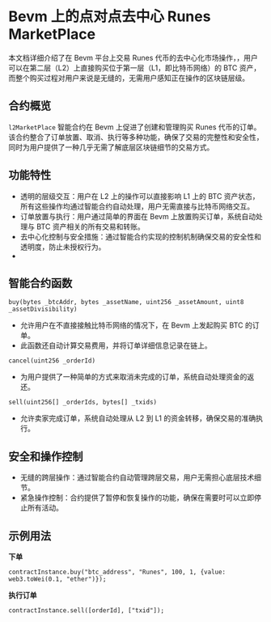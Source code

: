 # Bevm 上的点对点去中心 Runes MarketPlace

本文档详细介绍了在 Bevm 平台上交易 Runes 代币的去中心化市场操作，，用户可以在第二层（L2）上直接购买位于第一层（L1，即比特币网络）的 BTC 资产，而整个购买过程对用户来说是无缝的，无需用户感知正在操作的区块链层级。

## 合约概览

`l2MarketPlace` 智能合约在 Bevm 上促进了创建和管理购买 Runes 代币的订单。该合约整合了订单放置、取消、执行等多种功能，确保了交易的完整性和安全性，同时为用户提供了一种几乎无需了解底层区块链细节的交易方式。

## 功能特性
* 透明的层级交互：用户在 L2 上的操作可以直接影响 L1 上的 BTC 资产状态，所有这些操作均通过智能合约自动处理，用户无需直接与比特币网络交互。
* 订单放置与执行：用户通过简单的界面在 Bevm 上放置购买订单，系统自动处理与 BTC 资产相关的所有交易和转账。
* 去中心化控制与安全措施：通过智能合约实现的控制机制确保交易的安全性和透明度，防止未授权行为。
* 
## 智能合约函数

`buy(bytes _btcAddr, bytes _assetName, uint256 _assetAmount, uint8 _assetDivisibility)`
* 允许用户在不直接接触比特币网络的情况下，在 Bevm 上发起购买 BTC 的订单。
* 此函数还自动计算交易费用，并将订单详细信息记录在链上。

`cancel(uint256 _orderId)`
* 为用户提供了一种简单的方式来取消未完成的订单，系统自动处理资金的返还。

`sell(uint256[] _orderIds, bytes[] _txids)`
* 允许卖家完成订单，系统自动处理从 L2 到 L1 的资金转移，确保交易的准确执行。

## 安全和操作控制
* 无缝的跨层操作：通过智能合约自动管理跨层交易，用户无需担心底层技术细节。
* 紧急操作控制：合约提供了暂停和恢复操作的功能，确保在需要时可以立即停止所有活动。

## 示例用法

**下单**
```
contractInstance.buy("btc_address", "Runes", 100, 1, {value: web3.toWei(0.1, "ether")});
```

**执行订单**

```
contractInstance.sell([orderId], ["txid"]);

```
